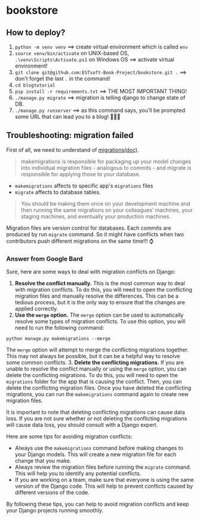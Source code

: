 # bookstore

## How to deploy?

1. `python -m venv venv` ==> create virtual environment which is called `env`
2. `source venv/bin/activate` on UNIX-based OS, `.\venv\Scripts\Activate.ps1` on Windows OS ==> activate virtual environment!
3. `git clone git@github.com:ESTsoft-Book-Project/bookstore.git .` ==> don't forget the last `.` in the command!
4. `cd blogtutorial`
5. `pip install -r requirements.txt` ==> THE MOST IMPORTANT THING!
6. `./manage.py migrate` ==> migration is telling django to change state of DB.
7. `./manage.py runserver` ==> as this command says, you'll be prompted some URL that can lead you to a blog! 🎈🎈🎉

## Troubleshooting: migration failed

First of all, we need to understand of [migrations(doc)](https://docs.djangoproject.com/en/4.2/topics/migrations/).

> makemigrations is responsible for packaging up your model changes into individual migration files - analogous to commits - and migrate is responsible for applying those to your database.

- `makemigrations` affects to specific app's `migrations` files
- `migrate` affects to database tables.

> You should be making them once on your development machine and then running the same migrations on your colleagues’ machines, your staging machines, and eventually your production machines.

Migration files are version control for databases. Each commits are produced by run `migrate` command. So it might have conflicts when two contributors push different migrations on the same time!!! ⌚

### Answer from Google Bard

Sure, here are some ways to deal with migration conflicts on Django:

1. **Resolve the conflict manually.** This is the most common way to deal with migration conflicts. To do this, you will need to open the conflicting migration files and manually resolve the differences. This can be a tedious process, but it is the only way to ensure that the changes are applied correctly.
2. **Use the `merge` option.** The `merge` option can be used to automatically resolve some types of migration conflicts. To use this option, you will need to run the following command:

```
python manage.py makemigrations --merge
```

The `merge` option will attempt to merge the conflicting migrations together. This may not always be possible, but it can be a helpful way to resolve some common conflicts.
3. **Delete the conflicting migrations.** If you are unable to resolve the conflict manually or using the `merge` option, you can delete the conflicting migrations. To do this, you will need to open the `migrations` folder for the app that is causing the conflict. Then, you can delete the conflicting migration files. Once you have deleted the conflicting migrations, you can run the `makemigrations` command again to create new migration files.

It is important to note that deleting conflicting migrations can cause data loss. If you are not sure whether or not deleting the conflicting migrations will cause data loss, you should consult with a Django expert.

Here are some tips for avoiding migration conflicts:

* Always use the `makemigrations` command before making changes to your Django models. This will create a new migration file for each change that you make.
* Always review the migration files before running the `migrate` command. This will help you to identify any potential conflicts.
* If you are working on a team, make sure that everyone is using the same version of the Django code. This will help to prevent conflicts caused by different versions of the code.

By following these tips, you can help to avoid migration conflicts and keep your Django projects running smoothly.
